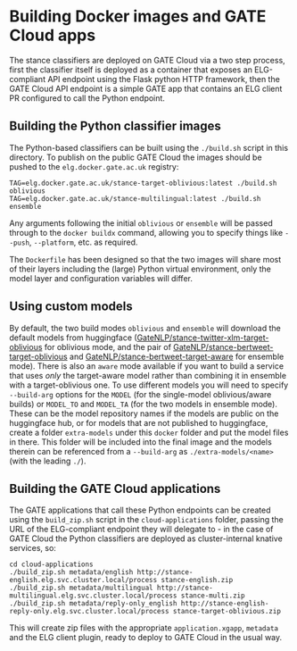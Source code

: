 # Building Docker images and GATE Cloud apps

The stance classifiers are deployed on GATE Cloud via a two step process, first the classifier itself is deployed as a container that exposes an ELG-compliant API endpoint using the Flask python HTTP framework, then the GATE Cloud API endpoint is a simple GATE app that contains an ELG client PR configured to call the Python endpoint.

## Building the Python classifier images

The Python-based classifiers can be built using the `./build.sh` script in this directory.  To publish on the public GATE Cloud the images should be pushed to the `elg.docker.gate.ac.uk` registry:

```
TAG=elg.docker.gate.ac.uk/stance-target-oblivious:latest ./build.sh oblivious
TAG=elg.docker.gate.ac.uk/stance-multilingual:latest ./build.sh ensemble
```

Any arguments following the initial `oblivious` or `ensemble` will be passed through to the `docker buildx` command, allowing you to specify things like `--push`, `--platform`, etc. as required.

The `Dockerfile` has been designed so that the two images will share most of their layers including the (large) Python virtual environment, only the model layer and configuration variables will differ.

## Using custom models

By default, the two build modes `oblivious` and `ensemble` will download the default models from huggingface ([GateNLP/stance-twitter-xlm-target-oblivious](https://huggingface.co/GateNLP/stance-twitter-xlm-target-oblivious) for oblivious mode, and the pair of [GateNLP/stance-bertweet-target-oblivious](https://huggingface.co/GateNLP/stance-bertweet-target-oblivious) and [GateNLP/stance-bertweet-target-aware](https://huggingface.co/GateNLP/stance-bertweet-target-aware) for ensemble mode).  There is also an `aware` mode available if you want to build a service that uses _only_ the target-aware model rather than combining it in ensemble with a target-oblivious one.  To use different models you will need to specify `--build-arg` options for the `MODEL` (for the single-model oblivious/aware builds) or `MODEL_TO` and `MODEL_TA` (for the two models in ensemble mode).  These can be the model repository names if the models are public on the huggingface hub, or for models that are not published to huggingface, create a folder `extra-models` under this `docker` folder and put the model files in there.  This folder will be included into the final image and the models therein can be referenced from a `--build-arg` as `./extra-models/<name>` (with the leading `./`).

## Building the GATE Cloud applications

The GATE applications that call these Python endpoints can be created using the `build_zip.sh` script in the `cloud-applications` folder, passing the URL of the ELG-compliant endpoint they will delegate to - in the case of GATE Cloud the Python classifiers are deployed as cluster-internal knative services, so:

```
cd cloud-applications
./build_zip.sh metadata/english http://stance-english.elg.svc.cluster.local/process stance-english.zip
./build_zip.sh metadata/multilingual http://stance-multilingual.elg.svc.cluster.local/process stance-multi.zip
./build_zip.sh metadata/reply-only_english http://stance-english-reply-only.elg.svc.cluster.local/process stance-target-oblivious.zip
```

This will create zip files with the appropriate `application.xgapp`, `metadata` and the ELG client plugin, ready to deploy to GATE Cloud in the usual way.
